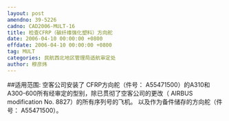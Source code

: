 ```yaml
---
layout: post
amendno: 39-5226
cadno: CAD2006-MULT-16
title: 检查CFRP（碳纤维强化塑料）方向舵
date: 2006-04-10 00:00:00 +0800
effdate: 2006-04-10 00:00:00 +0800
tag: MULT
categories: 民航西北地区管理局适航审定处
author: 穆彦炜
---
```


##适用范围:
空客公司安装了 CFRP方向舵（件号： A55471500）的A310和 A300-600所有经审定的型别，除已贯彻了空客公司的更改（ AIRBUS modification No. 8827）的所有序列号的飞机。
以及作为备件储存的方向舵（件号： A55471500）。

